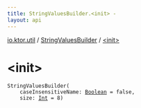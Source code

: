 ```yaml
---
title: StringValuesBuilder.<init> - 
layout: api
---
```


<div class='api-docs-breadcrumbs'><a href="../index.html">io.ktor.util</a> / <a href="index.html">StringValuesBuilder</a> / <a href="./-init-.html">&lt;init&gt;</a></div>

# &lt;init&gt;

<div class="signature"><code><span class="identifier">StringValuesBuilder</span><span class="symbol">(</span><br/>&nbsp;&nbsp;&nbsp;&nbsp;<span class="parameterName" id="io.ktor.util.StringValuesBuilder$<init>(kotlin.Boolean, kotlin.Int)/caseInsensitiveName">caseInsensitiveName</span><span class="symbol">:</span>&nbsp;<a href="https://kotlinlang.org/api/latest/jvm/stdlib/kotlin/-boolean/index.html"><span class="identifier">Boolean</span></a>&nbsp;<span class="symbol">=</span>&nbsp;false<span class="symbol">, </span><br/>&nbsp;&nbsp;&nbsp;&nbsp;<span class="parameterName" id="io.ktor.util.StringValuesBuilder$<init>(kotlin.Boolean, kotlin.Int)/size">size</span><span class="symbol">:</span>&nbsp;<a href="https://kotlinlang.org/api/latest/jvm/stdlib/kotlin/-int/index.html"><span class="identifier">Int</span></a>&nbsp;<span class="symbol">=</span>&nbsp;8<span class="symbol">)</span></code></div>
